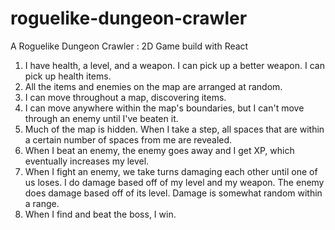 # roguelike-dungeon-crawler
A Roguelike Dungeon Crawler : 2D Game build with React

1. I have health, a level, and a weapon. I can pick up a better weapon. I can pick up health items.
2. All the items and enemies on the map are arranged at random.
3. I can move throughout a map, discovering items.
4. I can move anywhere within the map's boundaries, but I can't move through an enemy until I've beaten it.
5. Much of the map is hidden. When I take a step, all spaces that are within a certain number of spaces from me are revealed.
6. When I beat an enemy, the enemy goes away and I get XP, which eventually increases my level.
7. When I fight an enemy, we take turns damaging each other until one of us loses. I do damage based off of my level and my weapon. The enemy does damage based off of its level. Damage is somewhat random within a range.
8. When I find and beat the boss, I win.
